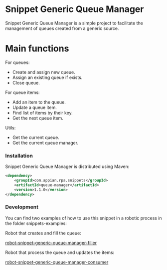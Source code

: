# Snippet Generic Queue Manager

Snippet Generic Queue Manager is a simple project to facilitate the management of queues created from a generic source.

# Main functions
For queues:
  - Create and assign new queue.
  - Assign an existing queue if exists.
  - Close queue.
   
For queue items:
  - Add an item to the queue.
  - Update a queue item.
  - Find list of items by their key.
  - Get the next queue item.

Utils:
  - Get the current queue.
  - Get the current queue manager.

### Installation

Snippet Generic Queue Manager is distributed using Maven:
```xml
<dependency>
	<groupId>com.appian.rpa.snippets</groupId>
	<artifactId>queue-manager</artifactId>
	<version>1.1.0</version>
</dependency>
```

### Development
You can find two examples of how to use this snippet in a robotic process in the folder snippets-examples:

Robot that creates and fill the queue:

[robot-snippet-generic-queue-manager-filler](https://github.com/appianps/ps-plugin-appianrpa-Snippets/tree/PS-460-queueWithoutExcel/snippets-examples/robot-snippet-generic-queue-manager-filler)

Robot that process the queue and updates the items:

[robot-snippet-generic-queue-manager-consumer](https://github.com/appianps/ps-plugin-appianrpa-Snippets/tree/PS-460-queueWithoutExcel/snippets-examples/robot-snippet-generic-queue-manager-consumer)



